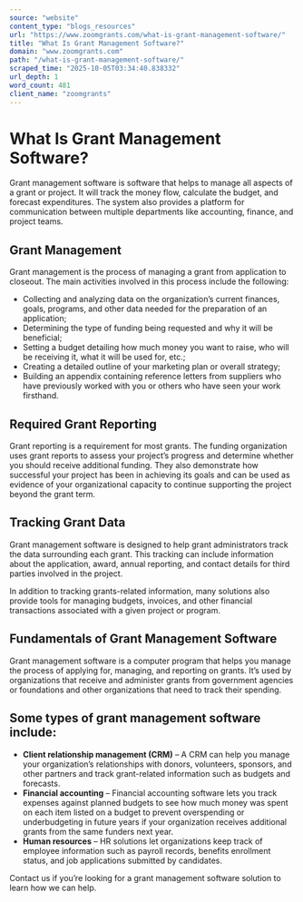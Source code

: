 ```yaml
---
source: "website"
content_type: "blogs_resources"
url: "https://www.zoomgrants.com/what-is-grant-management-software/"
title: "What Is Grant Management Software?"
domain: "www.zoomgrants.com"
path: "/what-is-grant-management-software/"
scraped_time: "2025-10-05T03:34:40.838332"
url_depth: 1
word_count: 481
client_name: "zoomgrants"
---
```


# What Is Grant Management Software?

Grant management software is software that helps to manage all aspects of a grant or project. It will track the money flow, calculate the budget, and forecast expenditures. The system also provides a platform for communication between multiple departments like accounting, finance, and project teams.

## Grant Management

Grant management is the process of managing a grant from application to closeout. The main activities involved in this process include the following:

- Collecting and analyzing data on the organization’s current finances, goals, programs, and other data needed for the preparation of an application;
- Determining the type of funding being requested and why it will be beneficial;
- Setting a budget detailing how much money you want to raise, who will be receiving it, what it will be used for, etc.;
- Creating a detailed outline of your marketing plan or overall strategy;
- Building an appendix containing reference letters from suppliers who have previously worked with you or others who have seen your work firsthand.

## Required Grant Reporting

Grant reporting is a requirement for most grants. The funding organization uses grant reports to assess your project’s progress and determine whether you should receive additional funding. They also demonstrate how successful your project has been in achieving its goals and can be used as evidence of your organizational capacity to continue supporting the project beyond the grant term.

## Tracking Grant Data

Grant management software is designed to help grant administrators track the data surrounding each grant. This tracking can include information about the application, award, annual reporting, and contact details for third parties involved in the project.

In addition to tracking grants-related information, many solutions also provide tools for managing budgets, invoices, and other financial transactions associated with a given project or program.

## Fundamentals of Grant Management Software

Grant management software is a computer program that helps you manage the process of applying for, managing, and reporting on grants. It’s used by organizations that receive and administer grants from government agencies or foundations and other organizations that need to track their spending.

## Some types of grant management software include:

- **Client relationship management (CRM)** – A CRM can help you manage your organization’s relationships with donors, volunteers, sponsors, and other partners and track grant-related information such as budgets and forecasts.
- **Financial accounting** – Financial accounting software lets you track expenses against planned budgets to see how much money was spent on each item listed on a budget to prevent overspending or underbudgeting in future years if your organization receives additional grants from the same funders next year.
- **Human resources** – HR solutions let organizations keep track of employee information such as payroll records, benefits enrollment status, and job applications submitted by candidates.

Contact us if you’re looking for a grant management software solution to learn how we can help.